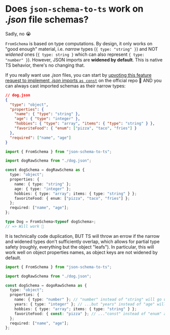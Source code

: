 # Does `json-schema-to-ts` work on _.json_ file schemas?

Sadly, no 😭

`FromSchema` is based on type computations. By design, it only works on "good enough" material, i.e. _narrow_ types (`{ type: "string" }`) and NOT _widened_ ones (`{ type: string }` which can also represent `{ type: "number" }`). However, JSON imports are **widened by default**. This is native TS behavior, there's no changing that.

If you really want use _.json_ files, you can start by [upvoting this feature request to implement _.json_ imports `as const`](https://github.com/microsoft/TypeScript/issues/32063) on the official repo 🙂 AND you can always cast imported schemas as their narrow types:

```json
// dog.json
{
  "type": "object",
  "properties": {
    "name": { "type": "string" },
    "age": { "type": "integer" },
    "hobbies": { "type": "array", "items": { "type": "string" } },
    "favoriteFood": { "enum": ["pizza", "taco", "fries"] }
  },
  "required": ["name", "age"]
}
```

```typescript
import { FromSchema } from "json-schema-to-ts";

import dogRawSchema from "./dog.json";

const dogSchema = dogRawSchema as {
  type: "object";
  properties: {
    name: { type: "string" };
    age: { type: "integer" };
    hobbies: { type: "array"; items: { type: "string" } };
    favoriteFood: { enum: ["pizza", "taco", "fries"] };
  };
  required: ["name", "age"];
};

type Dog = FromSchema<typeof dogSchema>;
// => Will work 🙌
```

It is technically code duplication, BUT TS will throw an errow if the narrow and widened types don't sufficiently overlap, which allows for partial type safety (roughly, everything but the object "leafs"). In particular, this will work well on object properties names, as object keys are not widened by default.

```typescript
import { FromSchema } from "json-schema-to-ts";

import dogRawSchema from "./dog.json";

const dogSchema = dogoRawSchema as {
  type: "object";
  properties: {
    name: { type: "number" }; // "number" instead of "string" will go undetected...
    years: { type: "integer" }; // ...but "years" instead of "age" will not 🙌
    hobbies: { type: "array"; items: { type: "string" } };
    favoriteFood: { const: "pizza" }; // ..."const" instead of "enum" as well 🙌
  };
  required: ["name", "age"];
};
```
